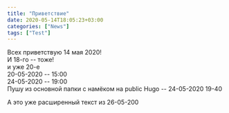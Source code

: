 ```yaml
---
title: "Приветствие"
date: 2020-05-14T18:05:23+03:00
categories: ["News"]
tags: ["Test"]
---
```


Всех приветствую 14 мая 2020!  
И 18-го -- тоже!  
и уже 20-е  
20-05-2020 -- 15:00  
24-05-2020 -- 19:00  
Пушу из основной папки с намёком на public Hugo -- 24-05-2020  19-40  
<!--more-->
А это уже расширенный текст из 26-05-200
